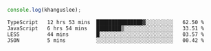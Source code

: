 ```js
console.log(khanguslee);
```

<!--START_SECTION:waka-->

```text
TypeScript   12 hrs 53 mins  ███████████████▓░░░░░░░░░   62.50 %
JavaScript   6 hrs 54 mins   ████████▒░░░░░░░░░░░░░░░░   33.51 %
LESS         44 mins         █░░░░░░░░░░░░░░░░░░░░░░░░   03.57 %
JSON         5 mins          ░░░░░░░░░░░░░░░░░░░░░░░░░   00.42 %
```

<!--END_SECTION:waka-->

<!--
**khanguslee/khanguslee** is a ✨ _special_ ✨ repository because its `README.md` (this file) appears on your GitHub profile.

Here are some ideas to get you started:

- 🔭 I’m currently working on ...
- 🌱 I’m currently learning ...
- 👯 I’m looking to collaborate on ...
- 🤔 I’m looking for help with ...
- 💬 Ask me about ...
- 📫 How to reach me: ...
- 😄 Pronouns: ...
- ⚡ Fun fact: ...
-->
